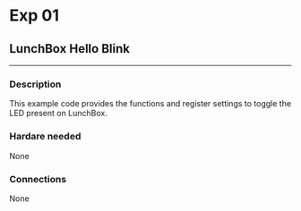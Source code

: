 # Exp 01 
## LunchBox Hello Blink
___

### Description

This example code provides the functions and register settings to toggle the LED present on LunchBox.

### Hardare needed

None

### Connections

None
